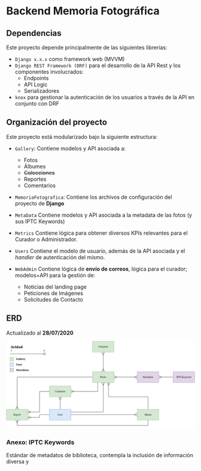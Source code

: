 # Backend Memoria Fotográfica

## Dependencias
Este proyecto depende principalmente de las siguientes librerías:

- `Django x.x.x` como framework web (MVVM)
- `Django REST Framework (DRF)` para el desarrollo de la API Rest y los componentes involucrados:
    - Endpoints
    - API Logic
    - Serializadores
- `knox` para gestionar la autenticación de los usuarios a través de la API en conjunto con DRF

## Organización del proyecto

Este proyecto está modularizado bajo la siguiente estructura:
- `Gallery`: Contiene modelos y API asociada a:
    - Fotos
    - Álbumes
    - ~~Colecciones~~
    - Reportes
    - Comentarios

- `MemoriaFotografica`: Contiene los archivos de configuración del proyecto de **Django**

- `MetaData` Contiene modelos y API asociada a la metadata de las fotos (y sus IPTC Keywords)

- `Metrics` Contiene lógica para obtener diversos KPIs relevantes para el Curador o Administrador.

- `Users` Contiene el modelo de usuario, además de la API asociada y el _handler_ de autenticación del mismo.

- `WebAdmin` Contiene lógica de **envío de correos**, lógica para el curador; modelos+API para la gestión de:
    - Noticias del landing page
    - Peticiones de Imágenes
    - Solicitudes de Contacto

## ERD
Actualizado al **28/07/2020**

![](readme_media/ERD_LEIT_1.png)

### Anexo: IPTC Keywords

Estándar de metadatos de biblioteca, contempla la inclusión de información diversa y 

